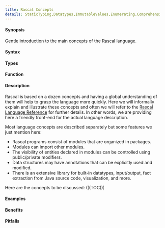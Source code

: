 ```yaml
---
title: Rascal Concepts
details: StaticTyping,Datatypes,ImmutableValues,Enumerating,Comprehensions,PatternMatching,ControlStructures,CaseDistinction,Visiting,Functions,SyntaxDefinitionAndParsing,Rewriting,IDEConstruction,CodeModels,EquationSolving
---
```


#### Synopsis

Gentle introduction to the main concepts of the Rascal language.

#### Syntax

#### Types

#### Function

#### Description

Rascal is based on a dozen concepts and having a global understanding of them will help to grasp the language more quickly.
Here we will informally explain and illustrate these concepts and often we will refer to the [Rascal Language Reference]((Rascal))
for further details. In other words, we are providing here a friendly front-end for the actual language description.

Most language concepts are described separately but some features we just mention here:

*  Rascal programs consist of modules that are organized in packages.
*  Modules can import other modules.
*  The visibility of entities declared in modules can be controlled using public/private modifiers.
*  Data structures may have annotations that can be explicitly used and modified.
*  There is an extensive library for built-in datatypes, input/output, fact extraction from Java source code, visualization, and more.

Here are the concepts to be discussed:
(((TOC)))

#### Examples

#### Benefits

#### Pitfalls

